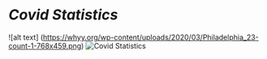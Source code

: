 # *Covid Statistics*
  ![alt text] (https://whyy.org/wp-content/uploads/2020/03/Philadelphia_23-count-1-768x459.png)
  ![Covid Statistics](https://whyy.org/wp-content/uploads/2020/03/Philadelphia_23-count-1-768x459.png)


